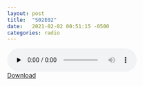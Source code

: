 ```yaml
---
layout: post
title:  "S02E02"
date:   2021-02-02 00:51:15 -0500
categories: radio
---
```

<audio controls="controls" preload="none">
    <source src="https://sparechange.s3.us-east-2.amazonaws.com/SpareChange-S02E03-020921-1600.ogg" type="audio/mpeg"> 
</audio>
<br>
<a href="https://sparechange.s3.us-east-2.amazonaws.com/SpareChange-S02E03-020921-1600.ogg">Download</a>

